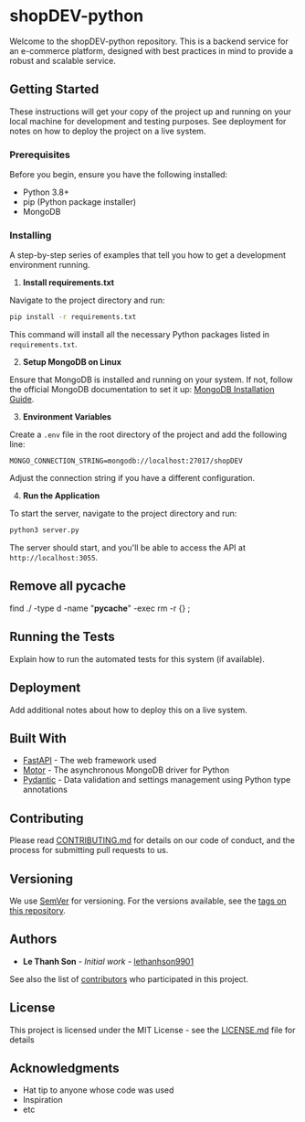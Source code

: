 

# shopDEV-python

Welcome to the shopDEV-python repository. This is a backend service for an e-commerce platform, designed with best practices in mind to provide a robust and scalable service.

## Getting Started

These instructions will get your copy of the project up and running on your local machine for development and testing purposes. See deployment for notes on how to deploy the project on a live system.

### Prerequisites

Before you begin, ensure you have the following installed:
- Python 3.8+
- pip (Python package installer)
- MongoDB

### Installing

A step-by-step series of examples that tell you how to get a development environment running.

1. **Install requirements.txt**

Navigate to the project directory and run:

```bash
pip install -r requirements.txt
```

This command will install all the necessary Python packages listed in `requirements.txt`.

2. **Setup MongoDB on Linux**

Ensure that MongoDB is installed and running on your system. If not, follow the official MongoDB documentation to set it up: [MongoDB Installation Guide](https://docs.mongodb.com/manual/installation/).

3. **Environment Variables**

Create a `.env` file in the root directory of the project and add the following line:

```env
MONGO_CONNECTION_STRING=mongodb://localhost:27017/shopDEV
```

Adjust the connection string if you have a different configuration.

4. **Run the Application**

To start the server, navigate to the project directory and run:

```bash
python3 server.py
```

The server should start, and you'll be able to access the API at `http://localhost:3055`.

## Remove all pycache

find ./ -type d -name "__pycache__" -exec rm -r {} \;

## Running the Tests

Explain how to run the automated tests for this system (if available).

## Deployment

Add additional notes about how to deploy this on a live system.

## Built With

* [FastAPI](https://fastapi.tiangolo.com/) - The web framework used
* [Motor](https://motor.readthedocs.io/en/stable/) - The asynchronous MongoDB driver for Python
* [Pydantic](https://pydantic-docs.helpmanual.io/) - Data validation and settings management using Python type annotations

## Contributing

Please read [CONTRIBUTING.md](CONTRIBUTING.md) for details on our code of conduct, and the process for submitting pull requests to us.

## Versioning

We use [SemVer](http://semver.org/) for versioning. For the versions available, see the [tags on this repository](https://github.com/yourusername/shopDEV-python/tags).

## Authors

* **Le Thanh Son** - *Initial work* - [lethanhson9901](https://github.com/lethanhson9901)

See also the list of [contributors](https://github.com/yourusername/shopDEV-python/contributors) who participated in this project.

## License

This project is licensed under the MIT License - see the [LICENSE.md](LICENSE.md) file for details

## Acknowledgments

* Hat tip to anyone whose code was used
* Inspiration
* etc
```

